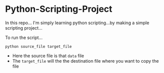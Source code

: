 # Python-Scripting-Project


In this repo... I'm simply learning python scripting...by making a simple scripting project...

To run the script...

`python source_file target_file`

- Here the source file is that `data` file
- The `target_file` will the the destination file where you want to copy the file